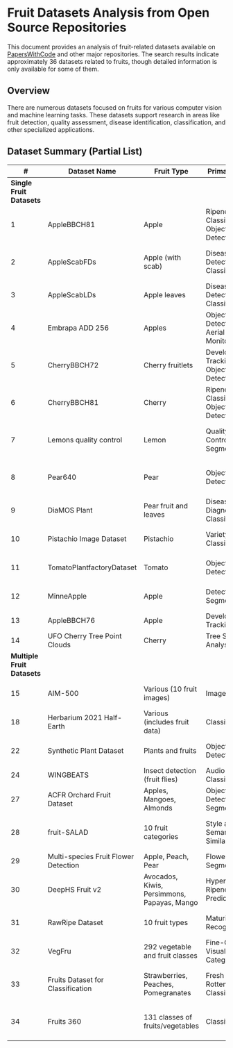# Fruit Datasets Analysis from Open Source Repositories

This document provides an analysis of fruit-related datasets available on [PapersWithCode](https://paperswithcode.com/datasets?q=fruit&v=lst&o=match) and other major repositories. The search results indicate approximately 36 datasets related to fruits, though detailed information is only available for some of them.

## Overview

There are numerous datasets focused on fruits for various computer vision and machine learning tasks. These datasets support research in areas like fruit detection, quality assessment, disease identification, classification, and other specialized applications.

## Dataset Summary (Partial List)

| # | Dataset Name | Fruit Type | Primary Task | Size |
|---|--------------|------------|--------------|------|
| **Single Fruit Datasets** |
| 1 | AppleBBCH81 | Apple | Ripeness Classification, Object Detection | 3008×2000 → 640×640 crops (30% overlap) |
| 2 | AppleScabFDs | Apple (with scab) | Disease Detection, Classification | Multiple smartphone resolutions (12-48MP) |
| 3 | AppleScabLDs | Apple leaves | Disease Detection, Classification | Field images from multiple devices |
| 4 | Embrapa ADD 256 | Apples | Object Detection, Aerial Monitoring | 1,139 drone images (2,471 apples) |
| 5 | CherryBBCH72 | Cherry fruitlets | Development Tracking, Object Detection | 3008×2000 → 640×640 crops |
| 6 | CherryBBCH81 | Cherry | Ripeness Classification, Object Detection | 6016×4000 → 640×640 crops |
| 7 | Lemons quality control | Lemon | Quality Control, Segmentation | 2,690 annotated images (1056×1056) |
| 8 | Pear640 | Pear | Object Detection | YOLO-optimized 640×640 crops |
| 9 | DiaMOS Plant | Pear fruit and leaves | Disease Diagnosis, Classification | 3,505 field images (13.1 GB) |
| 10 | Pistachio Image Dataset | Pistachio | Variety Classification | 2,148 images (16 attributes each) |
| 11 | TomatoPlantfactoryDataset | Tomato | Object Detection | Plant factory environment images |
| 12 | MinneApple | Apple | Detection and Segmentation | 1,000 images (41k+ instances) |
| 13 | AppleBBCH76 | Apple | Development Tracking | BBCH76 stage documentation |
| 14 | UFO Cherry Tree Point Clouds | Cherry | Tree Structure Analysis | 82 3D point clouds |
| **Multiple Fruit Datasets** |
| 15 | AIM-500 | Various (10 fruit images) | Image Matting | 500 high-quality matting pairs |
| 18 | Herbarium 2021 Half-Earth | Various (includes fruit data) | Classification | Botanical specimen images |
| 22 | Synthetic Plant Dataset | Plants and fruits | Object Detection | 10 growth sequences (0-19 days) |
| 24 | WINGBEATS | Insect detection (fruit flies) | Audio Classification | Flight sound recordings |
| 27 | ACFR Orchard Fruit Dataset | Apples, Mangoes, Almonds | Object Detection, Segmentation | 3,704 orchard images |
| 28 | fruit-SALAD | 10 fruit categories | Style and Semantic Similarity | 10,000 synthetic images (15.8 GB) |
| 29 | Multi-species Fruit Flower Detection | Apple, Peach, Pear | Flower Segmentation | 197 images (1.74 GB) |
| 30 | DeepHS Fruit v2 | Avocados, Kiwis, Persimmons, Papayas, Mango | Hyperspectral Ripeness Prediction | 5,689 hyperspectral recordings |
| 31 | RawRipe Dataset | 10 fruit types | Maturity Recognition | Raw/ripe pairs across 10 species |
| 32 | VegFru | 292 vegetable and fruit classes | Fine-Grained Visual Categorization | 160,000+ categorized images |
| 33 | Fruits Dataset for Classification | Strawberries, Peaches, Pomegranates | Fresh vs. Rotten Classification | 1,500 controlled images (300×300) |
| 34 | Fruits 360 | 131 classes of fruits/vegetables | Classification | 90,483 images (100×100 white bg) |
